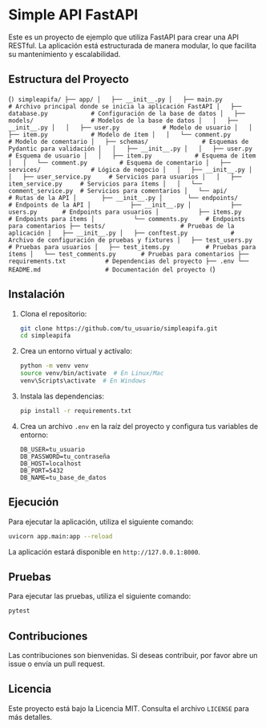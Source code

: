 # Simple API FastAPI

Este es un proyecto de ejemplo que utiliza FastAPI para crear una API RESTful. La aplicación está estructurada de manera modular, lo que facilita su mantenimiento y escalabilidad.

## Estructura del Proyecto
(```)
simpleapifa/
├── app/
│   ├── __init__.py
│   ├── main.py                # Archivo principal donde se inicia la aplicación FastAPI
│   ├── database.py            # Configuración de la base de datos
│   ├── models/                # Modelos de la base de datos
│   │   ├── __init__.py
│   │   ├── user.py            # Modelo de usuario
│   │   ├── item.py            # Modelo de ítem
│   │   └── comment.py         # Modelo de comentario
│   ├── schemas/               # Esquemas de Pydantic para validación
│   │   ├── __init__.py
│   │   ├── user.py            # Esquema de usuario
│   │   ├── item.py            # Esquema de ítem
│   │   └── comment.py         # Esquema de comentario
│   ├── services/              # Lógica de negocio
│   │   ├── __init__.py
│   │   ├── user_service.py     # Servicios para usuarios
│   │   ├── item_service.py     # Servicios para ítems
│   │   └── comment_service.py  # Servicios para comentarios
│   └── api/                   # Rutas de la API
│       ├── __init__.py
│       └── endpoints/         # Endpoints de la API
│           ├── __init__.py
│           ├── users.py       # Endpoints para usuarios
│           ├── items.py       # Endpoints para ítems
│           └── comments.py     # Endpoints para comentarios
├── tests/                     # Pruebas de la aplicación
│   ├── __init__.py
│   ├── conftest.py            # Archivo de configuración de pruebas y fixtures
│   ├── test_users.py          # Pruebas para usuarios
│   ├── test_items.py          # Pruebas para ítems
│   └── test_comments.py       # Pruebas para comentarios
├── requirements.txt           # Dependencias del proyecto
├── .env
└── README.md                  # Documentación del proyecto
(```)

## Instalación

1. Clona el repositorio:

   ```bash
   git clone https://github.com/tu_usuario/simpleapifa.git
   cd simpleapifa
   ```

2. Crea un entorno virtual y actívalo:

   ```bash
   python -m venv venv
   source venv/bin/activate  # En Linux/Mac
   venv\Scripts\activate  # En Windows
   ```

3. Instala las dependencias:

   ```bash
   pip install -r requirements.txt
   ```

4. Crea un archivo `.env` en la raíz del proyecto y configura tus variables de entorno:

   ```plaintext
   DB_USER=tu_usuario
   DB_PASSWORD=tu_contraseña
   DB_HOST=localhost
   DB_PORT=5432
   DB_NAME=tu_base_de_datos
   ```

## Ejecución

Para ejecutar la aplicación, utiliza el siguiente comando:

```bash
uvicorn app.main:app --reload
```

La aplicación estará disponible en `http://127.0.0.1:8000`.

## Pruebas

Para ejecutar las pruebas, utiliza el siguiente comando:

```bash
pytest
```

## Contribuciones

Las contribuciones son bienvenidas. Si deseas contribuir, por favor abre un issue o envía un pull request.

## Licencia

Este proyecto está bajo la Licencia MIT. Consulta el archivo `LICENSE` para más detalles.


